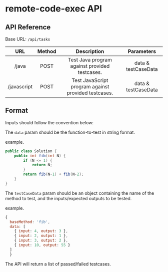 # remote-code-exec API

## API Reference

Base URL: `/api/tasks`

| URL | Method | Description | Parameters |
|:-------------------------------:|:------:|:---------------------------------------:|:-----------------------------------:|
| /java | POST | Test Java program against provided testcases. | data & testCaseData |
| /javascript | POST | Test JavaScript program against provided testcases. | data & testCaseData |

## Format

Inputs should follow the convention below:

The `data` param should be the function-to-test in string format.

example.

```java
public class Solution {
    public int fib(int N) {
        if (N <= 1) {
            return N;
        }
        return fib(N-1) + fib(N-2);
    }
}
```

The `testCaseData` param should be an object containing the name of the method to test, and the inputs/expected outputs to be tested.

example.

```javascript
{
  baseMethod: 'fib',
  data: [
    { input: 4, output: 3 },
    { input: 2, output: 1 },
    { input: 3, output: 2 },
    { input: 10, output: 55 }
  ]
  }
```

The API will return a list of passed/failed testcases.
